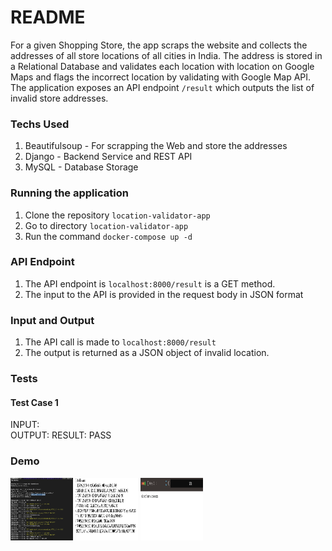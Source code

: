 # README #

For a given Shopping Store, the app scraps the website and collects the addresses of all store locations of all cities in India.
The address is stored in a Relational Database and validates each location with location on Google Maps and flags the incorrect location
by validating with Google Map API. The application exposes an API endpoint ```/result``` which outputs the list of invalid store addresses.

### Techs Used ###
1. Beautifulsoup - For scrapping the Web and store the addresses
2. Django - Backend Service and REST API
3. MySQL - Database Storage

### Running the application ###
1. Clone the repository ```location-validator-app```
2. Go to directory ```location-validator-app```
3. Run the command ```docker-compose up -d```


### API Endpoint ###
1. The API endpoint is ```localhost:8000/result``` is a GET method.
2. The input to the API is provided in the request body in JSON format


### Input and Output ###
1. The API call is made to ```localhost:8000/result```
2. The output is returned as a JSON object of invalid location.<br>

### Tests ###
#### Test Case 1 ####
INPUT:<br>
OUTPUT:
RESULT: PASS <br>

### Demo ###
<img src="demo/App-running.png" width="100" height="100" >
<img src="demo/rest-api-call.png" width="100" height="100" >
<img src="demo/test-api-call.png" width="100" height="100" >


